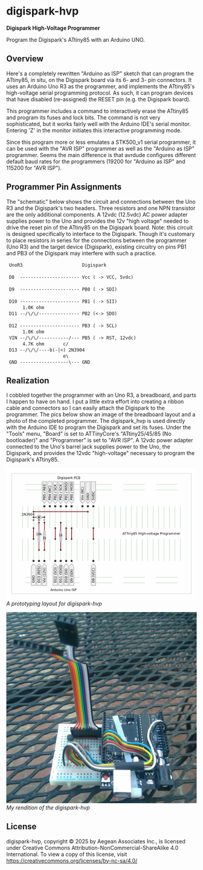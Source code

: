 # digispark-hvp
__Digispark High-Voltage Programmer__

Program the Digispark's ATtiny85 with an Arduino UNO.
<!-- keywords: arduino uno digispark attiny85 high-voltage programmer -->

## Overview

Here's a completely rewritten "Arduino as ISP" sketch that can program the
ATtiny85, in situ, on the Digispark board via its 6- and 3- pin connectors.
It uses an Arduino Uno R3 as the programmer, and implements the ATtiny85's
high-voltage serial programming protocol. As such, it can program devices
that have disabled (re-assigned) the RESET pin (e.g. the Digispark board).

This programmer includes a command to interactively erase the ATtiny85
and program its fuses and lock bits. The command is not very sophisticated,
but it works fairly well with the Arduino IDE's serial monitor. Entering
'Z' in the monitor initiates this interactive programming mode.

Since this program more or less emulates a STK500_v1 serial programmer,
it can be used with the "AVR ISP" programmer as well as the "Arduino
as ISP" programmer. Seems the main difference is that avrdude configures
different default baud rates for the programmers (19200 for "Arduino as
ISP" and 115200 for "AVR ISP").

## Programmer Pin Assignments

The "schematic" below shows the circuit and connections between the Uno R3
and the Digispark's two headers. Three resistors and one NPN transistor are
the only additional components. A 12vdc (12.5vdc) AC power adapter supplies
power to the Uno and provides the 12v "high voltage" needed to drive the
reset pin of the ATtiny85 on the Digispark board. Note: this circuit is
designed specifically to interface to the Digispark. Though it's customary
to place resistors in series for the connections between the programmer
(Uno R3) and the target device (Digispark), existing circuitry on pins PB1
and PB3 of the Digispark may interfere with such a practice.

~~~
 UnoR3                      Digispark
 
 D8  ---------------------- Vcc ( -> VCC, 5vdc)
 
 D9  ---------------------- PB0 ( -> SDI)
 
 D10 ---------------------- PB1 ( -> SII)
      1.0K ohm
 D11 --/\/\/--------------- PB2 (<-> SDO)
 
 D12 ---------------------- PB3 ( -> SCL)
      1.0K ohm
 VIN --/\/\/-----------/--- PB5 ( -> RST, 12vdc)
      4.7K ohm       c/
 D13 --/\/\/----b(-|<) 2N3904
                     e\
 GND ------------------\--- GND
~~~

## Realization

I cobbled together the programmer with an Uno R3, a breadboard, and parts I
happen to have on hand. I put a little extra effort into creating a ribbon
cable and connectors so I can easily attach the Digispark to the programmer.
The pics below show an image of the breadboard layout and a photo of the
completed programmer. The digispark_hvp is used directly with the Arduino IDE
to program the Digispark and set its fuses. Under the "Tools" menu, "Board"
is set to ATTinyCore's "ATtiny25/45/85 (No bootloader)" and "Programmer"
is set to "AVR ISP". A 12vdc power adapter connected to the Uno's barrel jack
supplies power to the Uno, the Digispark, and provides the 12vdc "high-voltage"
necessary to program the Digispark's ATtiny85.

![](readme-protoboard.png)  
*A prototyping layout for digispark-hvp*

![](readme-digispark-hvp.jpg)  
*My rendition of the digispark-hvp*


## License

digispark-hvp, copyright © 2025 by Aegean Associates Inc., is licensed under
Creative Commons Attribution-NonCommercial-ShareAlike 4.0 International. To
view a copy of this license, visit
https://creativecommons.org/licenses/by-nc-sa/4.0/ 
